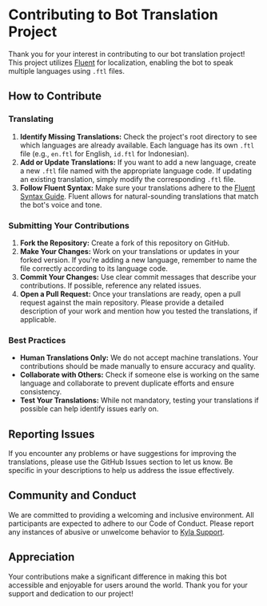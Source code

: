 # Contributing to Bot Translation Project

Thank you for your interest in contributing to our bot translation project! This project utilizes [Fluent](https://projectfluent.org) for localization, enabling the bot to speak multiple languages using `.ftl` files.

## How to Contribute

### Translating

1. **Identify Missing Translations:** Check the project's root directory to see which languages are already available. Each language has its own `.ftl` file (e.g., `en.ftl` for English, `id.ftl` for Indonesian).
2. **Add or Update Translations:** If you want to add a new language, create a new `.ftl` file named with the appropriate language code. If updating an existing translation, simply modify the corresponding `.ftl` file.
3. **Follow Fluent Syntax:** Make sure your translations adhere to the [Fluent Syntax Guide](https://projectfluent.org/fluent/guide/). Fluent allows for natural-sounding translations that match the bot's voice and tone.

### Submitting Your Contributions

1. **Fork the Repository:** Create a fork of this repository on GitHub.
2. **Make Your Changes:** Work on your translations or updates in your forked version. If you're adding a new language, remember to name the file correctly according to its language code.
3. **Commit Your Changes:** Use clear commit messages that describe your contributions. If possible, reference any related issues.
4. **Open a Pull Request:** Once your translations are ready, open a pull request against the main repository. Please provide a detailed description of your work and mention how you tested the translations, if applicable.

### Best Practices

- **Human Translations Only:** We do not accept machine translations. Your contributions should be made manually to ensure accuracy and quality.
- **Collaborate with Others:** Check if someone else is working on the same language and collaborate to prevent duplicate efforts and ensure consistency.
- **Test Your Translations:** While not mandatory, testing your translations if possible can help identify issues early on.

## Reporting Issues

If you encounter any problems or have suggestions for improving the translations, please use the GitHub Issues section to let us know. Be specific in your descriptions to help us address the issue effectively.

## Community and Conduct

We are committed to providing a welcoming and inclusive environment. All participants are expected to adhere to our Code of Conduct. Please report any instances of abusive or unwelcome behavior to [Kyla Support](https://t.me/KylaSupportBot).

## Appreciation

Your contributions make a significant difference in making this bot accessible and enjoyable for users around the world. Thank you for your support and dedication to our project!
